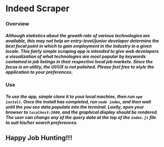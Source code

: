 # Indeed Scraper

### Overview
##### Although statistics about the growth rate of various technologies are available, this may not help an entry-level/junior developer determine the best focal point in which to gain employment in the industry in a given locale. This fairly simple scraping app is intended to give web developers a visualization of what technologies are most popular by keywords contained in job listings in their respective local job markets. Since the focus is on utility, the UI/UX is not polished. Please feel free to style the application to your preferences.

### Use
##### To use the app, simple clone it to your local machine, then run ```npm install```. Once the install has completed, run ```node index```, and then wait until the you see data populate into the terminal. Lastly, open your browser to ```localhost:3000```, and the graphical display should be rendered. The user can change any of the query data at the top of the ```index.js``` file to suit his/her search preferences.

## Happy Job Hunting!!!

